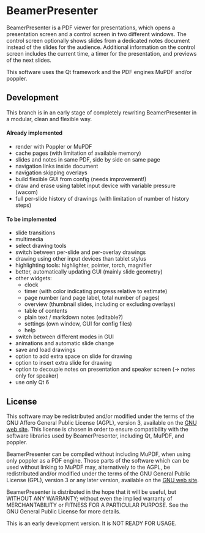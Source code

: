 # BeamerPresenter
BeamerPresenter is a PDF viewer for presentations, which opens a presentation
screen and a control screen in two different windows. The control screen
optionally shows slides from a dedicated notes document instead of the slides
for the audience. Additional information on the control screen includes the
current time, a timer for the presentation, and previews of the next slides.

This software uses the Qt framework and the PDF engines MuPDF and/or poppler.


## Development
This branch is in an early stage of completely rewriting BeamerPresenter in a
modular, clean and flexible way.

#### Already implemented
* render with Poppler or MuPDF
* cache pages (with limitation of available memory)
* slides and notes in same PDF, side by side on same page
* navigation links inside document
* navigation skipping overlays
* build flexible GUI from config (needs improvement!)
* draw and erase using tablet input device with variable pressure (wacom)
* full per-slide history of drawings (with limitation of number of history steps)

#### To be implemented
* slide transitions
* multimedia
* select drawing tools
* switch between per-slide and per-overlay drawings
* drawing using other input devices than tablet stylus
* highlighting tools: highlighter, pointer, torch, magnifier
* better, automatically updating GUI (mainly slide geometry)
* other widgets:
    * clock
    * timer (with color indicating progress relative to estimate)
    * page number (and page label, total number of pages)
    * overview (thumbnail slides, including or excluding overlays)
    * table of contents
    * plain text / markdown notes (editable?)
    * settings (own window, GUI for config files)
    * help
* switch between different modes in GUI
* animations and automatic slide change
* save and load drawings
* option to add extra space on slide for drawing
* option to insert extra slide for drawing
* option to decouple notes on presentation and speaker screen (-> notes only for speaker)
* use only Qt 6


## License
This software may be redistributed and/or modified under the terms of the GNU Affero General Public License (AGPL), version 3, available on the [GNU web site](https://www.gnu.org/licenses/agpl-3.0.html). This license is chosen in order to ensure compatibility with the software libraries used by BeamerPresenter, including Qt, MuPDF, and poppler.

BeamerPresenter can be compiled without including MuPDF, when using only poppler as a PDF engine.
Those parts of the software which can be used without linking to MuPDF may, alternatively to the AGPL, be redistributed and/or modified under the terms of the GNU General Public License (GPL), version 3 or any later version, available on the [GNU web site](https://www.gnu.org/licenses/gpl-3.0.html).

BeamerPresenter is distributed in the hope that it will be useful,
but WITHOUT ANY WARRANTY; without even the implied warranty of
MERCHANTABILITY or FITNESS FOR A PARTICULAR PURPOSE. See the
GNU General Public License for more details.

This is an early development version. It is NOT READY FOR USAGE.
